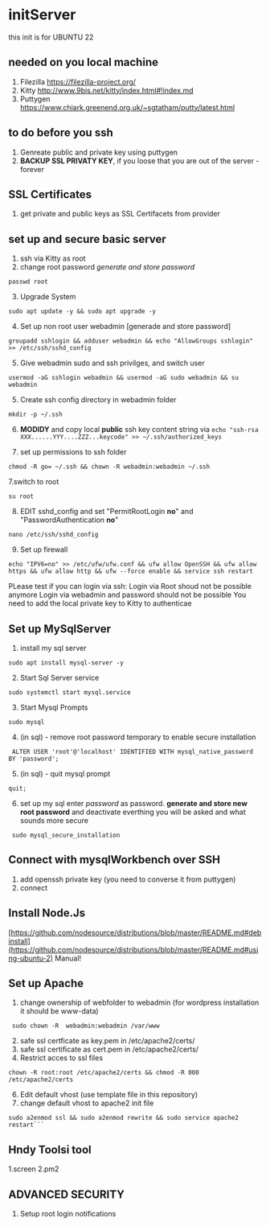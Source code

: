 # initServer

this init is for UBUNTU 22

## needed on you local machine
1. Filezilla https://filezilla-project.org/
2. Kitty http://www.9bis.net/kitty/index.html#!index.md 
3. Puttygen https://www.chiark.greenend.org.uk/~sgtatham/putty/latest.html 

## to do before you ssh
1. Genreate public and private key using puttygen
2. **BACKUP SSL PRIVATY KEY**, if you loose that you are out of the server - forever

## SSL Certificates
1. get private and public keys as SSL Certifacets from provider

## set up and secure basic server
1. ssh via Kitty as root
2. change root password *generate and store password*
```  
passwd root
``` 
3. Upgrade System
```
sudo apt update -y && sudo apt upgrade -y
```
4. Set up non root user webadmin [generade and store password]
```
groupadd sshlogin && adduser webadmin && echo "AllowGroups sshlogin" >> /etc/ssh/sshd_config
```
5. Give webadmin sudo and ssh privilges, and switch user
```
usermod -aG sshlogin webadmin && usermod -aG sudo webadmin && su webadmin
```
5. Create ssh config directory in webadmin folder
```
mkdir -p ~/.ssh
```


6. **MODIDY** and copy local **public** ssh key content string via  ```echo "ssh-rsa XXX......YYY....ZZZ...keycode" >> ~/.ssh/authorized_keys```


7. set up permissions to ssh folder
```
chmod -R go= ~/.ssh && chown -R webadmin:webadmin ~/.ssh
```

7.switch to root
```
su root
```

8. EDIT sshd_config and set "PermitRootLogin **no**" and "PasswordAuthentication **no**"
```
nano /etc/ssh/sshd_config
``` 
 
9. Set up firewall  
```
echo "IPV6=no" >> /etc/ufw/ufw.conf && ufw allow OpenSSH && ufw allow https && ufw allow http && ufw --force enable && service ssh restart
```


PLease test if you can login via ssh:
Login via Root shoud not be possible anymore
Login via webadmin and password should not be possible
You need to add the local private key to Kitty to authenticae 

## Set up MySqlServer
1. install my sql server
```
sudo apt install mysql-server -y
```

2. Start Sql Server service
```
sudo systemctl start mysql.service
```

3. Start Mysql Prompts
```
sudo mysql
```

4. (in sql) - remove root password temporary to enable secure installation
```
 ALTER USER 'root'@'localhost' IDENTIFIED WITH mysql_native_password BY 'password';
```
 
5. (in sql) - quit mysql prompt
```
quit;
```

6. set up my sql enter *password* as password. **generate and store new root password** and deactivate everthing you will be asked and what sounds more secure
```
 sudo mysql_secure_installation
``` 


## Connect with mysqlWorkbench over SSH
1. add openssh private key (you need to converse it from puttygen)
2. connect


## Install Node.Js
[https://github.com/nodesource/distributions/blob/master/README.md#debinstall](https://github.com/nodesource/distributions/blob/master/README.md#using-ubuntu-2)
Manual!


## Set up Apache 
1. change ownership of webfolder to webadmin (for wordpress installation it should be www-data)
```
 sudo chown -R  webadmin:webadmin /var/www
``` 
2. safe ssl certficate as key.pem in /etc/apache2/certs/
3. safe ssl certificate as cert.pem in /etc/apache2/certs/
5. Restrict acces to ssl files
```
chown -R root:root /etc/apache2/certs && chmod -R 000 /etc/apache2/certs
```
6. Edit default vhost (use template file in this repository)
7. change default vhost to apache2 init file
```
sudo a2enmod ssl && sudo a2enmod rewrite && sudo service apache2 restart```
```



## Hndy Toolsi tool
1.screen
2.pm2








## ADVANCED SECURITY
1. Setup root login notifications 












